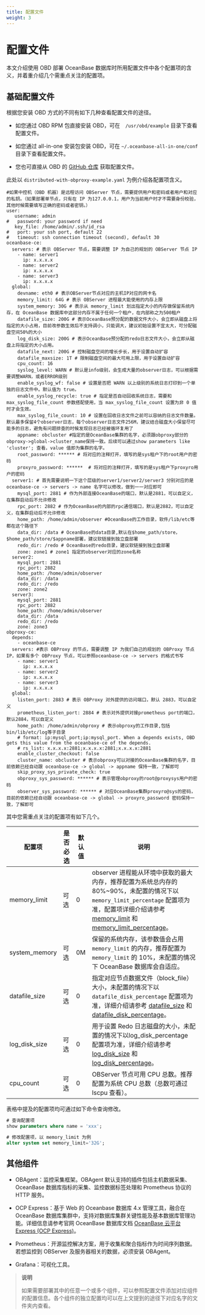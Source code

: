 ```yaml
---
title: 配置文件
weight: 3
---
```

# **配置文件**

本文介绍使用 OBD 部署 OceanBase 数据库时所用配置文件中各个配置项的含义，并着重介绍几个需重点关注的配置项。

## **基础配置文件**

根据您安装 OBD 方式的不同有如下几种查看配置文件的途径。

- 如您通过 OBD RPM 包直接安装 OBD，可在　`/usr/obd/example` 目录下查看配置文件。

- 如您通过 all-in-one 安装包安装 OBD，可在 `~/.oceanbase-all-in-one/conf` 目录下查看配置文件。

- 您也可直接从 OBD 的 [GitHub 仓库](https://github.com/oceanbase/obdeploy/tree/master/example) 获取配置文件。

此处以 `distributed-with-obproxy-example.yaml` 为例介绍各配置项含义。

```shell
#如果中控机（OBD 机器）是远程访问 OBServer 节点，需要提供用户和密码或者用户和对应的私钥。（如果部署单节点，只有在 IP 为127.0.0.1，用户为当前用户时才不需要身份校验，其他时候需要填写正确的密码或者密钥。）
user:
   username: admin
#   password: your password if need
   key_file: /home/admin/.ssh/id_rsa
#   port: your ssh port, default 22
#   timeout: ssh connection timeout (second), default 30
oceanbase-ce:
  servers: # 表示 OBServer 节点，需要调整 IP 为自己的规划的 OBServer 节点 IP
    - name: server1
      ip: x.x.x.x
    - name: server2
      ip: x.x.x.x
    - name: server3
      ip: x.x.x.x
  global:
    devname: eth0 # 表示OBServer节点对应的主机IP对应的网卡名
    memory_limit: 64G # 表示 OBServer 进程最大能使用的内存上限
    system_memory: 30G # 表示从 memory_limit 划出指定大小的内存做保留系统内存，在 OceanBase 数据库中这部分内存不属于任何一个租户，在内部称之为500租户
    datafile_size: 200G # 表示OceanBase预分配的数据文件大小，会立即从磁盘上将指定的大小占用，目前改参数生效后不支持调小，只能调大，建议初始设置不宜太大，可分配磁盘空间50%的大小
    log_disk_size: 200G # 表示OceanBase预分配的redo日志文件大小，会立即从磁盘上将指定的大小占用。
    datafile_next: 200G # 控制磁盘空间的增长步长，用于设置自动扩容
    datafile_maxsize: 1T # 限制磁盘空间的最大可用上限，用于设置自动扩容
    cpu_count: 16
    syslog_level: WARN # 默认是info级别，会生成大量的observer日志，可以根据需要调整WARN，或者ERROR级别
    enable_syslog_wf: false # 设置是否把 WARN 以上级别的系统日志打印到一个单独的日志文件中。默认值为 true。
    enable_syslog_recycle: true # 指定是否自动回收系统日志，需要和 max_syslog_file_count 参数搭配使用，当 max_syslog_file_count 设置为非 0 值时才会生效。
    max_syslog_file_count: 10 # 设置在回收日志文件之前可以容纳的日志文件数量。默认最多保留4个observer日志，每个observer日志文件256M，建议结合磁盘大小保留尽可能多的日志，避免有问题排查的时候发现日志已经被循环复用了
    appname: obcluster #指定的是OceanBase集群的名字，必须跟obproxy部分的obproxy->global->cluster_name保持一致。后续可以通过show parameters like 'cluster'; 查看，value 值即为集群的名字。
    root_password: ****** # 将对应的注释打开，填写的是sys租户下的root用户的密码
    proxyro_password: ******  # 将对应的注释打开，填写的是sys租户下proxyro用户的密码
  server1: # 首先需要说明一下这个层级的server1/server2/server3 分别对应的是 oceanbase-ce -> servers -> name 名字可以修改，做到一一对应即可
    mysql_port: 2881 # 作为外部连接OceanBase的端口，默认是2881，可以自定义，在集群启动后不允许修改
    rpc_port: 2882 # 作为OceanBase的内部的rpc通信端口，默认是2882，可以自定义，在集群启动后不允许修改
    home_path: /home/admin/observer #OceanBase的工作目录，软件/lib/etc等都在这个路径下
    data_dir: /data # OceanBase的data目录,默认在$home_path/store，$home_path/store/$appname部署，建议软链接到独立盘部署
    redo_dir: /redo # OceanBase的redo目录，建议软链接到独立盘部署
    zone: zone1 # zone1 指定的observer对应的zone名称
  server2:
    mysql_port: 2881
    rpc_port: 2882
    home_path: /home/admin/observer
    data_dir: /data
    redo_dir: /redo
    zone: zone2
  server3:
    mysql_port: 2881
    rpc_port: 2882
    home_path: /home/admin/observer
    data_dir: /data
    redo_dir: /redo
    zone: zone3
obproxy-ce:
  depends:
    - oceanbase-ce
  servers: #表示 OBProxy 的节点，需要调整 IP 为我们自己的规划的 OBProxy 节点 IP，如果有多个 OBProxy 节点，可以参照oceanbase-ce -> servers 的格式书写
    - name: server1
      ip: x.x.x.x
    - name: server2
      ip: x.x.x.x
    - name: server3
      ip: x.x.x.x
  global:
    listen_port: 2883 # 表示 OBProxy 对外提供的访问端口，默认 2883，可以自定义
    prometheus_listen_port: 2884 # 表示对外提供对接prometheus port的端口，默认2884，可以自定义
    home_path: /home/admin/obproxy # 表示obproxy的工作目录,包括bin/lib/etc/log等子目录
    # format: ip:mysql_port;ip:mysql_port. When a depends exists, OBD gets this value from the oceanbase-ce of the depends.
    # rs_list: x.x.x.x:2881;x.x.x.x:2881;x.x.x.x:2881
    enable_cluster_checkout: false
    cluster_name: obcluster # 表示obproxy可以对接的OceanBase集群的名字，目前依赖已经自动跟 oceanbase-ce -> global -> appname 保持一致，了解即可
    skip_proxy_sys_private_check: true
    obproxy_sys_password: ****** # 表示管理obproxy的root@proxysys用户的密码
    observer_sys_password: ****** # 对应OceanBase集群proxyro@sys的密码，目前的依赖已经自动跟 oceanbase-ce -> global -> proxyro_password 密码保持一致，了解即可
```

其中您需重点关注的配置项有如下几个。

| 配置项         | 是否必选  | 默认值 | 说明  |
|---------------|-----------|-------|-------|
| memory_limit  | 可选      | 0     | observer 进程能从环境中获取的最大内存，推荐配置为系统总内存的 80%~90%，未配置的情况下以 `memory_limit_percentage` 配置项为准，配置项详细介绍请参考 [memory_limit](https://www.oceanbase.com/docs/common-oceanbase-database-cn-10000000001700950) 和 [memory_limit_percentage](https://www.oceanbase.com/docs/common-oceanbase-database-cn-10000000001699328)。  |
| system_memory | 可选      | 0M    | 保留的系统内存，该参数值会占用 `memory_limit` 的内存，推荐配置为 `memory_limit` 的 10%，未配置的情况下 OceanBase 数据库会自适应。  |
| datafile_size | 可选      | 0     | 指定对应节点数据文件（block_file）大小，未配置的情况下以 `datafile_disk_percentage` 配置项为准，详细介绍请参考 [datafile_size](https://www.oceanbase.com/docs/common-oceanbase-database-cn-10000000001702095) 和 [datafile_disk_percentage](https://www.oceanbase.com/docs/common-oceanbase-database-cn-10000000001702094)。  |
| log_disk_size | 可选      | 0     | 用于设置 Redo 日志磁盘的大小，未配置的情况下以log_disk_percentage 配置项为准，详细介绍请参考 [log_disk_size](https://www.oceanbase.com/docs/common-oceanbase-database-cn-10000000001702124) 和 [log_disk_percentage](https://www.oceanbase.com/docs/common-oceanbase-database-cn-10000000001702125)。  |
| cpu_count     | 可选      | 0     | OBServer 节点可用 CPU 总数。推荐配置为系统 CPU 总数（总数可通过 lscpu 查看）。     |

表格中提及的配置项均可通过如下命令查询修改。

```sql
# 查询配置项
show parameters where name = 'xxx';

# 修改配置项，以 memory_limit 为例
alter system set memory_limit='32G';
```

## **其他组件**

- OBAgent：监控采集框架。OBAgent 默认支持的插件包括主机数据采集、OceanBase 数据库指标的采集、监控数据标签处理和 Prometheus 协议的 HTTP 服务。

- OCP Express：基于 Web 的 Oceanbase 数据库 4.x 管理工具，融合在 OceanBase 数据库集群中，支持对数据库集群关键性能及基本数据库管理功能。详细信息请参考官网 OceanBase 数据库文档 [OceanBase 云平台 Express (OCP Express)](https://www.oceanbase.com/docs/common-oceanbase-database-cn-10000000001692855)。

- Prometheus：开源监控解决方案，用于收集和聚合指标作为时间序列数据。若想监控到 OBServer 及服务器相关的数据，必须安装 OBAgent。

- Grafana：可视化工具。

> **说明**
>
> 如果需要部署其中的任意一个或多个组件，可以参照配置文件添加对应组件的配置信息。各个组件的独立配置均可以在上文提到的途径下对应名字的文件夹内查看。
